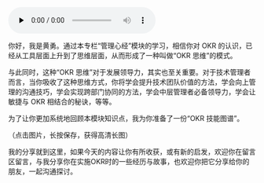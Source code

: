 <audio id="audio" title="加餐 | OKR思维能助你学会向上管理？" controls="" preload="none"><source id="mp3" src="https://static001.geekbang.org/resource/audio/35/4c/35ef0b49fc47548c1512551415d01c4c.mp3"></audio>

你好，我是黄勇。通过本专栏“管理心经”模块的学习，相信你对 OKR 的认识，已经从工具层面上升到了思维层面，从而形成了一种叫做“OKR 思维”的模式。

与此同时，这种“OKR 思维”对于发展领导力，其实也至关重要。对于技术管理者而言，当你吸收了这种思维方式，你将学会提升技术团队价值的方法，学会向上管理的沟通技巧，学会实现跨部门协同的方法，学会中层管理者必备领导力，学会让敏捷与 OKR 相结合的秘诀，等等。

为了让你更加系统地回顾本模块知识点，我为你准备了一份“OKR 技能图谱”。

<img src="https://static001.geekbang.org/resource/image/57/a7/577a0c389be73e494af24a04732fe9a7.png" alt=""><br>
（点击图片，长按保存，获得高清长图）

我的分享就到这里，如果今天的内容让你有所收获，或有新的启发，欢迎你在留言区留言，与我分享你在实施OKR时的一些经历与故事，也欢迎你把它分享给你的朋友，一起沟通探讨。
